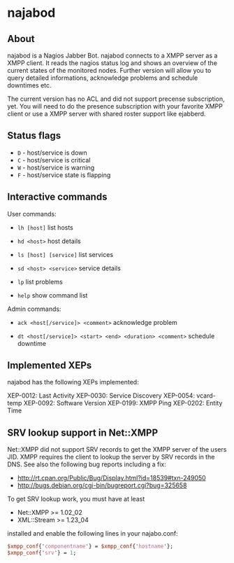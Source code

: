najabod
=======

About
-----

najabod is a Nagios Jabber Bot. najabod connects to a XMPP server as a
XMPP client. It reads the nagios status log and shows an overview of the
current states of the monitored nodes. Further version will allow you
to query detailed informations, acknowledge problems and schedule
downtimes etc.

The current version has no ACL and did not support precense
subscription, yet. You will need to do the presence subscription with
your favorite XMPP client or use a XMPP server with shared roster
support like ejabberd.


Status flags
------------

- `D` - host/service is down
- `C` - host/service is critical
- `W` - host/service is warning
- `F` - host/service state is flapping


Interactive commands
--------------------

User commands:

- `lh [host]`
    list hosts

- `hd <host>`
    host details

- `ls [host] [service]`
    list services

- `sd <host> <service>`
    service details

- `lp`
    list problems

- `help`
    show command list


Admin commands:

- `ack <host[/service]> <comment>`
    acknowledge problem

- `dt <host[/service]> <start> <end> <duration> <comment>`
    schedule downtime


Implemented XEPs
----------------

najabod has the following XEPs implemented:

 XEP-0012: Last Activity
 XEP-0030: Service Discovery
 XEP-0054: vcard-temp
 XEP-0092: Software Version
 XEP-0199: XMPP Ping
 XEP-0202: Entity Time


SRV lookup support in Net::XMPP
-------------------------------

Net::XMPP did not support SRV records to get the XMPP server of the
users JID. XMPP requires the client to lookup the server by SRV records
in the DNS. See also the following bug reports including a fix:

- http://rt.cpan.org/Public/Bug/Display.html?id=18539#txn-249050
- http://bugs.debian.org/cgi-bin/bugreport.cgi?bug=325658

To get SRV lookup work, you must have at least

- Net::XMPP >= 1.02_02
- XML::Stream >= 1.23_04

installed and enable the following lines in your najabo.conf:

```perl
$xmpp_conf{'componentname'} = $xmpp_conf{'hostname'};
$xmpp_conf{'srv'} = 1;
```
